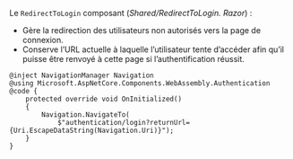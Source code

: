 Le `RedirectToLogin` composant (*Shared/RedirectToLogin. Razor*) :

* Gère la redirection des utilisateurs non autorisés vers la page de connexion.
* Conserve l’URL actuelle à laquelle l’utilisateur tente d’accéder afin qu’il puisse être renvoyé à cette page si l’authentification réussit.

```razor
@inject NavigationManager Navigation
@using Microsoft.AspNetCore.Components.WebAssembly.Authentication
@code {
    protected override void OnInitialized()
    {
        Navigation.NavigateTo(
            $"authentication/login?returnUrl={Uri.EscapeDataString(Navigation.Uri)}");
    }
}
```
